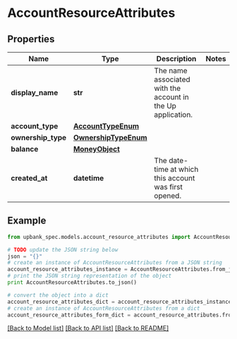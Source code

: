 # AccountResourceAttributes


## Properties

Name | Type | Description | Notes
------------ | ------------- | ------------- | -------------
**display_name** | **str** | The name associated with the account in the Up application.  | 
**account_type** | [**AccountTypeEnum**](AccountTypeEnum.md) |  | 
**ownership_type** | [**OwnershipTypeEnum**](OwnershipTypeEnum.md) |  | 
**balance** | [**MoneyObject**](MoneyObject.md) |  | 
**created_at** | **datetime** | The date-time at which this account was first opened.  | 

## Example

```python
from upbank_spec.models.account_resource_attributes import AccountResourceAttributes

# TODO update the JSON string below
json = "{}"
# create an instance of AccountResourceAttributes from a JSON string
account_resource_attributes_instance = AccountResourceAttributes.from_json(json)
# print the JSON string representation of the object
print AccountResourceAttributes.to_json()

# convert the object into a dict
account_resource_attributes_dict = account_resource_attributes_instance.to_dict()
# create an instance of AccountResourceAttributes from a dict
account_resource_attributes_form_dict = account_resource_attributes.from_dict(account_resource_attributes_dict)
```
[[Back to Model list]](../README.md#documentation-for-models) [[Back to API list]](../README.md#documentation-for-api-endpoints) [[Back to README]](../README.md)


